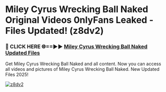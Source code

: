 # Miley Cyrus Wrecking Ball Naked Original Videos 0nlyFans Leaked - Files Updated! (z8dv2)

<h3>🔴 CLICK HERE 🌐==►► <a href="https://tinyurl.com/up5wt9bj" rel="nofollow">Miley Cyrus Wrecking Ball Naked Updated Files</a></h3>

Get Miley Cyrus Wrecking Ball Naked and all content. Now you can access all videos and pictures of Miley Cyrus Wrecking Ball Naked. New Updated Files 2025!

[![z8dv2](https://i.imgur.com/ABiUzMV.gif)](https://tinyurl.com/up5wt9bj)
